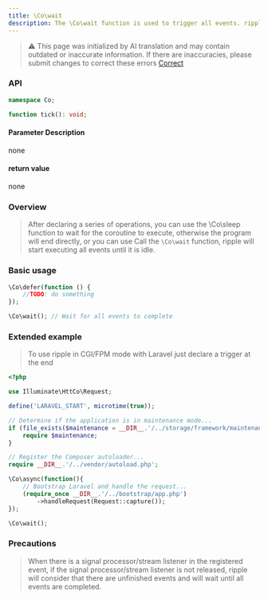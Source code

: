 ```yaml
---
title: \Co\wait
description: The \Co\wait function is used to trigger all events. ripple will start executing all events until it is idle.
---
```


> ⚠️ This page was initialized by AI translation and may contain outdated or inaccurate information. If there are
> inaccuracies, please submit changes to correct these errors [Correct](https://github.com/cloudtay/ripple-documents)

### API

```php
namespace Co;

function tick(): void;
```

#### Parameter Description

none

#### return value

none

### Overview

> After declaring a series of operations, you can use the \Co\sleep function to wait for the coroutine to execute,
> otherwise the program will end directly, or you can use
> Call the `\Co\wait` function, ripple will start executing all events until it is idle.

### Basic usage

```php
\Co\defer(function () {
    //TODO: do something
});

\Co\wait(); // Wait for all events to complete
```

### Extended example

> To use ripple in CGI/FPM mode with Laravel just declare a trigger at the end

```php
<?php

use Illuminate\HttCo\Request;

define('LARAVEL_START', microtime(true));

// Determine if the application is in maintenance mode...
if (file_exists($maintenance = __DIR__.'/../storage/framework/maintenance.php')) {
    require $maintenance;
}

// Register the Composer autoloader...
require __DIR__.'/../vendor/autoload.php';

\Co\async(function(){
    // Bootstrap Laravel and handle the request...
    (require_once __DIR__.'/../bootstrap/app.php')
        ->handleRequest(Request::capture());
});

\Co\wait();
```

### Precautions

> When there is a signal processor/stream listener in the registered event, if the signal processor/stream listener is
> not released, ripple will consider that there are unfinished events and will wait until all events are completed.

